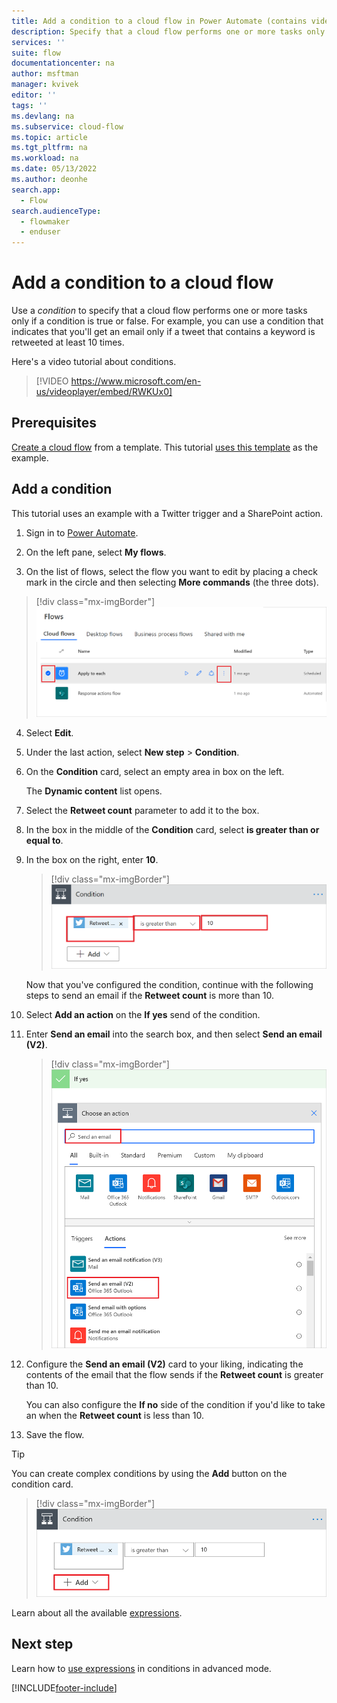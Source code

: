 ```yaml
---
title: Add a condition to a cloud flow in Power Automate (contains video) | Microsoft Docs
description: Specify that a cloud flow performs one or more tasks only if a condition is true.
services: ''
suite: flow
documentationcenter: na
author: msftman
manager: kvivek
editor: ''
tags: ''
ms.devlang: na
ms.subservice: cloud-flow
ms.topic: article
ms.tgt_pltfrm: na
ms.workload: na
ms.date: 05/13/2022
ms.author: deonhe
search.app: 
  - Flow
search.audienceType: 
  - flowmaker
  - enduser
---
```


# Add a condition to a cloud flow

Use a *condition* to specify that a cloud flow performs one or more tasks only if a condition is true or false. For example, you can use a condition that indicates that you'll get an email only if a tweet that contains a keyword is retweeted at least 10 times.

Here's a video tutorial about conditions.

>[!VIDEO https://www.microsoft.com/en-us/videoplayer/embed/RWKUx0]
## Prerequisites

[Create a cloud flow](get-started-logic-template.md) from a template. This tutorial [uses this template](https://flow.microsoft.com/galleries/public/templates/e78571e5c70e4806a18eeacba5a897c8/) as the example.

## Add a condition

This tutorial uses an example with a Twitter trigger and a SharePoint action.

1. Sign in to [Power Automate](https://flow.microsoft.com).

1. On the left pane, select **My flows**.

1. On the list of flows, select the flow you want to edit by placing a check mark in the circle and then selecting **More commands** (the three dots).

  >[!div class="mx-imgBorder"]
  >![Screenshot of the More commands icon.](./media/add-condition/select-edit.png "More commands")

4. Select **Edit**.

1. Under the last action, select **New step** > **Condition**.

1. On the **Condition** card, select an empty area in box on the left.

    The **Dynamic content** list opens.

1. Select the **Retweet count** parameter to add it to the box.

1. In the box in the middle of the **Condition** card, select **is greater than or equal to**.

1. In the box on the right, enter **10**.

    >[!div class="mx-imgBorder"]
    >![Screenshot of the Condition card.](./media/add-condition/specify-condition.png "Condition card")

    Now that you've configured the condition, continue with the following steps to send an email if the **Retweet count** is more than 10.

1. Select **Add an action** on the **If yes** send of the condition. 
1. Enter **Send an email** into the search box, and then select **Send an email (V2)**.

   >[!div class="mx-imgBorder"]
   >![Screenshot of choosing the Send an email action.](./media/add-condition/if-yes-condition.png "Send an email action")

1. Configure the **Send an email (V2)** card to your liking, indicating the contents of the email that the flow sends if the **Retweet count** is greater than 10.

   You can also configure the **If no** side of the condition if you'd like to take an when the **Retweet count** is less than 10.

1. Save the flow.

>[!TIP]
>You can create complex conditions by using the **Add** button on the condition card.

   >[!div class="mx-imgBorder"]
   >![Screenshot of the Add button to add complex conditions.](./media/add-condition/add-complex-condition.png "Add button to add complex conditions")

Learn about all the available [expressions](/azure/logic-apps/logic-apps-workflow-definition-language).

## Next step

Learn how to [use expressions](use-expressions-in-conditions.md) in conditions in advanced mode.


[!INCLUDE[footer-include](includes/footer-banner.md)]